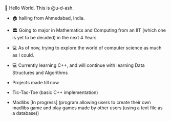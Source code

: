 
👋 Hello World. This is @u-d-ash.
 * 🏠 hailing from Ahmedabad, India.
 * 🏛️ Going to major in Mathematics and Computing from an IIT (which one is yet to be decided) in the next 4 Years
 * 💻 As of now, trying to explore the world of computer science as much as I could.
 * 💻 Currently learning C++, and will continue with learning Data Structures and Algorithms
 
 * Projects made till now
 
 * Tic-Tac-Toe (basic C++ implementation)
 * Madlibs [In progress] (program allowing users to create their own madlibs game and play games made by other users (using a text file as a database))
 
 
